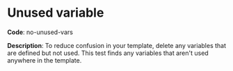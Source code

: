# Unused variable

**Code**: no-unused-vars

**Description**: To reduce confusion in your template, delete any variables that are defined but not used. This test finds any variables that aren't used anywhere in the template.
